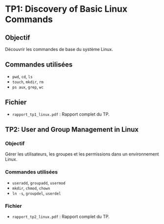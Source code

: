 # TP1: Discovery of Basic Linux Commands

## Objectif
Découvrir les commandes de base du système Linux.

## Commandes utilisées
- `pwd`, `cd`, `ls`
- `touch`, `mkdir`, `rm`
- `ps aux`, `grep`, `wc`

## Fichier
- `rapport_tp1_linux.pdf` : Rapport complet du TP.
## TP2: User and Group Management in Linux

### Objectif
Gérer les utilisateurs, les groupes et les permissions dans un environnement Linux.

### Commandes utilisées
- `useradd`, `groupadd`, `usermod`
- `mkdir`, `chmod`, `chown`
- `ln -s`, `groupdel`, `userdel`

### Fichier
- `rapport_tp2_linux.pdf` : Rapport complet du TP.
